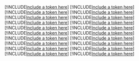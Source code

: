 [!INCLUDE[Include a token here](refs1532933449381/r1.md)]
[!INCLUDE[Include a token here](refs1532933449381/r2.md)]
[!INCLUDE[Include a token here](refs1532933449381/r3.md)]
[!INCLUDE[Include a token here](refs1532933449381/r4.md)]
[!INCLUDE[Include a token here](refs1532933449381/r5.md)]
[!INCLUDE[Include a token here](refs1532933449381/r6.md)]
[!INCLUDE[Include a token here](refs1532933449381/r7.md)]
[!INCLUDE[Include a token here](refs1532933449381/r8.md)]
[!INCLUDE[Include a token here](refs1532933449381/r9.md)]
[!INCLUDE[Include a token here](refs1532933449381/r10.md)]
[!INCLUDE[Include a token here](refs1532933449381/r11.md)]
[!INCLUDE[Include a token here](refs1532933449381/r12.md)]
[!INCLUDE[Include a token here](refs1532933449381/r13.md)]
[!INCLUDE[Include a token here](refs1532933449381/r14.md)]
[!INCLUDE[Include a token here](refs1532933449381/r15.md)]
[!INCLUDE[Include a token here](refs1532933449381/r16.md)]
[!INCLUDE[Include a token here](refs1532933449381/r17.md)]
[!INCLUDE[Include a token here](refs1532933449381/r18.md)]
[!INCLUDE[Include a token here](refs1532933449381/r19.md)]
[!INCLUDE[Include a token here](refs1532933449381/r20.md)]